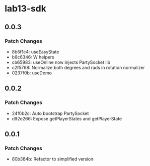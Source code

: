 # lab13-sdk

## 0.0.3

### Patch Changes

- 8b5f1c4: useEasyState
- b6c6346: W helpers
- cb65983: useOnline now injects PartySocket lib
- c2f5768: Normalize both degrees and rads in rotation normalizer
- 0237f0b: useDemo

## 0.0.2

### Patch Changes

- 24f0b2c: Auto bootstrap PartySocket
- d92e266: Expose getPlayerStates and getPlayerState

## 0.0.1

### Patch Changes

- 80b384b: Refactor to simplified version
